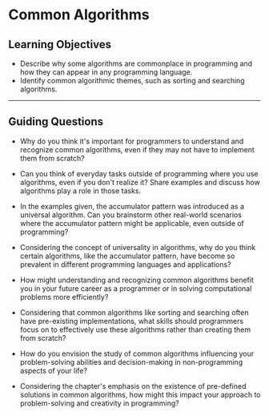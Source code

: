 # Common Algorithms

## Learning Objectives

- Describe why some algorithms are commonplace in programming and how they can appear in any programming language.
- Identify common algorithmic themes, such as sorting and searching algorithms.

---

## Guiding Questions

- Why do you think it's important for programmers to understand and recognize common algorithms, even if they may not have to implement them from scratch?

- Can you think of everyday tasks outside of programming where you use algorithms, even if you don't realize it? Share examples and discuss how algorithms play a role in those tasks.

- In the examples given, the accumulator pattern was introduced as a universal algorithm. Can you brainstorm other real-world scenarios where the accumulator pattern might be applicable, even outside of programming?

- Considering the concept of universality in algorithms, why do you think certain algorithms, like the accumulator pattern, have become so prevalent in different programming languages and applications?

- How might understanding and recognizing common algorithms benefit you in your future career as a programmer or in solving computational problems more efficiently?

- Considering that common algorithms like sorting and searching often have pre-existing implementations, what skills should programmers focus on to effectively use these algorithms rather than creating them from scratch?

- How do you envision the study of common algorithms influencing your problem-solving abilities and decision-making in non-programming aspects of your life?

- Considering the chapter's emphasis on the existence of pre-defined solutions in common algorithms, how might this impact your approach to problem-solving and creativity in programming?
